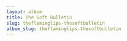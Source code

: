 ```yaml
---
layout: album
title: The Soft Bulletin
slug: theflaminglips-thesoftbulletin
album_slug: theflaminglips-thesoftbulletin
---
```

